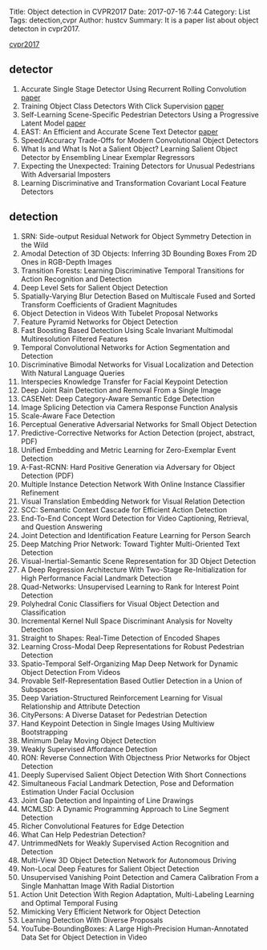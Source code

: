 Title: Object detection in CVPR2017 
Date: 2017-07-16 7:44 
Category: List 
Tags: detection,cvpr 
Author: hustcv Summary: It is a paper list about object detecton in cvpr2017.

[cvpr2017](http://www.cvpapers.com/cvpr2017.html)

## detector
1. Accurate Single Stage Detector Using Recurrent Rolling Convolution [paper](https://arxiv.org/pdf/1704.05776.pdf)
2. Training Object Class Detectors With Click Supervision [paper](http://calvin.inf.ed.ac.uk/wp-content/uploads/Publications/papadopoulos17cvpr.pdf)
3. Self-Learning Scene-Specific Pedestrian Detectors Using a Progressive Latent Model [paper](https://arxiv.org/pdf/1611.07544.pdf)
4. EAST: An Efficient and Accurate Scene Text Detector [paper](https://arxiv.org/pdf/1704.03155.pdf)
5. Speed/Accuracy Trade-Offs for Modern Convolutional Object Detectors []()
6. What Is and What Is Not a Salient Object? Learning Salient Object Detector by Ensembling Linear Exemplar Regressors []()
7. Expecting the Unexpected: Training Detectors for Unusual Pedestrians With Adversarial Imposters []()
8. Learning Discriminative and Transformation Covariant Local Feature Detectors []()

## detection
  1. SRN: Side-output Residual Network for Object Symmetry Detection in the Wild
  2. Amodal Detection of 3D Objects: Inferring 3D Bounding Boxes From 2D Ones in RGB-Depth Images
  3. Transition Forests: Learning Discriminative Temporal Transitions for Action Recognition and Detection
  4. Deep Level Sets for Salient Object Detection
  5. Spatially-Varying Blur Detection Based on Multiscale Fused and Sorted Transform Coefficients of Gradient Magnitudes
  6. Object Detection in Videos With Tubelet Proposal Networks
  7. Feature Pyramid Networks for Object Detection
  8. Fast Boosting Based Detection Using Scale Invariant Multimodal Multiresolution Filtered Features
  9. Temporal Convolutional Networks for Action Segmentation and Detection
 10. Discriminative Bimodal Networks for Visual Localization and Detection With Natural Language Queries
 11. Interspecies Knowledge Transfer for Facial Keypoint Detection
 12. Deep Joint Rain Detection and Removal From a Single Image
 13. CASENet: Deep Category-Aware Semantic Edge Detection
 14. Image Splicing Detection via Camera Response Function Analysis
 15. Scale-Aware Face Detection
 16. Perceptual Generative Adversarial Networks for Small Object Detection
 17. Predictive-Corrective Networks for Action Detection (project, abstract, PDF)
 18. Unified Embedding and Metric Learning for Zero-Exemplar Event Detection
 19. A-Fast-RCNN: Hard Positive Generation via Adversary for Object Detection (PDF)
 20. Multiple Instance Detection Network With Online Instance Classifier Refinement
 21. Visual Translation Embedding Network for Visual Relation Detection
 22. SCC: Semantic Context Cascade for Efficient Action Detection
 23. End-To-End Concept Word Detection for Video Captioning, Retrieval, and Question Answering
 24. Joint Detection and Identification Feature Learning for Person Search
 25. Deep Matching Prior Network: Toward Tighter Multi-Oriented Text Detection
 26. Visual-Inertial-Semantic Scene Representation for 3D Object Detection
 27. A Deep Regression Architecture With Two-Stage Re-Initialization for High Performance Facial Landmark Detection
 28. Quad-Networks: Unsupervised Learning to Rank for Interest Point Detection
 29. Polyhedral Conic Classifiers for Visual Object Detection and Classification
 30. Incremental Kernel Null Space Discriminant Analysis for Novelty Detection
 31. Straight to Shapes: Real-Time Detection of Encoded Shapes
 32. Learning Cross-Modal Deep Representations for Robust Pedestrian Detection
 33. Spatio-Temporal Self-Organizing Map Deep Network for Dynamic Object Detection From Videos
 34. Provable Self-Representation Based Outlier Detection in a Union of Subspaces
 35. Deep Variation-Structured Reinforcement Learning for Visual Relationship and Attribute Detection
 36. CityPersons: A Diverse Dataset for Pedestrian Detection
 37. Hand Keypoint Detection in Single Images Using Multiview Bootstrapping
 38. Minimum Delay Moving Object Detection
 39. Weakly Supervised Affordance Detection
 40. RON: Reverse Connection With Objectness Prior Networks for Object Detection
 41. Deeply Supervised Salient Object Detection With Short Connections
 42. Simultaneous Facial Landmark Detection, Pose and Deformation Estimation Under Facial Occlusion
 43. Joint Gap Detection and Inpainting of Line Drawings
 44. MCMLSD: A Dynamic Programming Approach to Line Segment Detection
 45. Richer Convolutional Features for Edge Detection
 46. What Can Help Pedestrian Detection?
 47. UntrimmedNets for Weakly Supervised Action Recognition and Detection
 48. Multi-View 3D Object Detection Network for Autonomous Driving
 49. Non-Local Deep Features for Salient Object Detection
 50. Unsupervised Vanishing Point Detection and Camera Calibration From a Single Manhattan Image With Radial Distortion
 51. Action Unit Detection With Region Adaptation, Multi-Labeling Learning and Optimal Temporal Fusing
 52. Mimicking Very Efficient Network for Object Detection
 53. Learning Detection With Diverse Proposals
 54. YouTube-BoundingBoxes: A Large High-Precision Human-Annotated Data Set for Object Detection in Video


